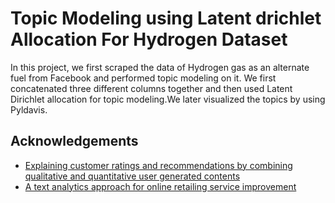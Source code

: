 # Topic Modeling using Latent drichlet Allocation For Hydrogen Dataset

In this project, we first scraped the data of Hydrogen gas as an alternate fuel from Facebook and performed topic modeling on it. We first concatenated three different columns together and then used Latent Dirichlet allocation for topic modeling.We later visualized the topics by using Pyldavis.


## Acknowledgements

 - [Explaining customer ratings and recommendations by combining qualitative and quantitative user generated contents](https://doi.org/10.1016/j.dss.2019.02.008)
 - [A text analytics approach for online retailing service improvement](https://doi.org/10.1016/j.dss.2019.03.002)

